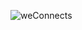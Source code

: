 ![weConnects](https://github.com/pratikAD-2003/WeConnect---Social-Media-App/assets/162031829/cd195a3b-d2d4-4804-9dcd-52148252d2d8)
